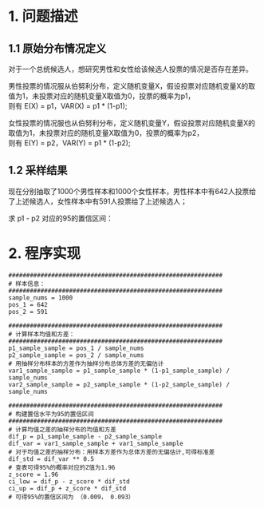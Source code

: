 # 1. 问题描述
## 1.1 原始分布情况定义
对于一个总统候选人，想研究男性和女性给该候选人投票的情况是否存在差异。

男性投票的情况服从伯努利分布，定义随机变量X，假设投票对应随机变量X的取值为1，未投票对应的随机变量X取值为0，投票的概率为p1，  
则有 E(X) = p1，VAR(X) = p1 * (1-p1);

女性投票的情况服也从伯努利分布，定义随机变量Y，假设投票对应随机变量X的取值为1，未投票对应的随机变量X取值为0，投票的概率为p2，    
则有 E(Y) = p2，VAR(Y) = p1 * (1-p2);


## 1.2 采样结果
现在分别抽取了1000个男性样本和1000个女性样本，男性样本中有642人投票给了上述候选人，女性样本中有591人投票给了上述候选人；  

求 p1 - p2 对应的95的置信区间：

# 2. 程序实现
```
############################################################
# 样本信息：
############################################################
sample_nums = 1000
pos_1 = 642
pos_2 = 591

############################################################
# 计算样本均值和方差：
############################################################
p1_sample_sample = pos_1 / sample_nums
p2_sample_sample = pos_2 / sample_nums
# 用抽样分布样本的方差作为抽样分布总体方差的无偏估计
var1_sample_sample = p1_sample_sample * (1-p1_sample_sample) / sample_nums
var2_sample_sample = p2_sample_sample * (1-p2_sample_sample) / sample_nums

############################################################
# 构建置信水平为95的置信区间
############################################################
# 计算均值之差的抽样分布的均值和方差
dif_p = p1_sample_sample - p2_sample_sample
dif_var = var1_sample_sample + var1_sample_sample
# 对于均值之差的抽样分布：用样本方差作为总体方差的无偏估计,可得标准差
dif_std = dif_var ** 0.5
# 查表可得95%的概率对应的Z值为1.96
z_score = 1.96
ci_low = dif_p - z_score * dif_std
ci_up = dif_p + z_score * dif_std
# 可得95%的置信区间为 （0.009， 0.093）
```
